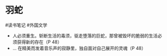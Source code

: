 # 羽蛇

#读书笔记 #外国文学   

- 人必须重生。斩断生活的毒须，驱走堕落的巨蛇，那曾被毁坏的脆弱的生活必须获得新的存在（P 48）
- ... 在精美而发着音乐声的寂静里，独自面对自己展开的灵魂（P 48）



